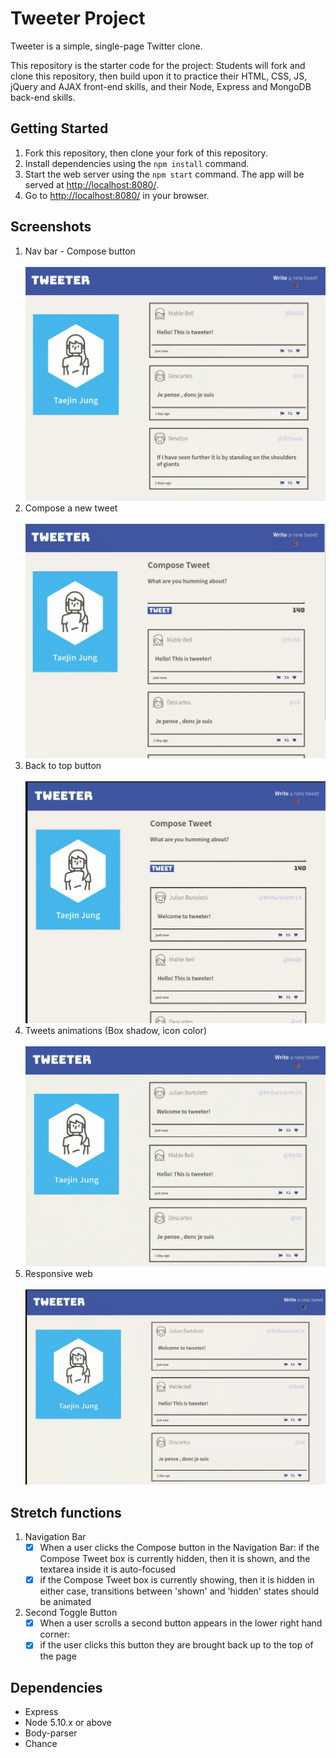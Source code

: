# Tweeter Project

Tweeter is a simple, single-page Twitter clone.

This repository is the starter code for the project: Students will fork and clone this repository, then build upon it to practice their HTML, CSS, JS, jQuery and AJAX front-end skills, and their Node, Express and MongoDB back-end skills.

## Getting Started

1. Fork this repository, then clone your fork of this repository.
2. Install dependencies using the `npm install` command.
3. Start the web server using the `npm start` command. The app will be served at <http://localhost:8080/>.
4. Go to <http://localhost:8080/> in your browser.

## Screenshots

1. Nav bar - Compose button<br><br>
!["Compose button"](https://github.com/taejin5314/tweeter/blob/master/docs/compose-button.gif)
2. Compose a new tweet<br><br>
!["Compose new tweet"](https://github.com/taejin5314/tweeter/blob/master/docs/compose-tweet.gif)
3. Back to top button<br><br>
!["Back to top button"](https://github.com/taejin5314/tweeter/blob/master/docs/backtop-button.gif)
4. Tweets animations (Box shadow, icon color)<br><br>
!["Tweets animation"](https://github.com/taejin5314/tweeter/blob/master/docs/tweets-animation.gif)
5. Responsive web<br><br>
!["Responsive web"](https://github.com/taejin5314/tweeter/blob/master/docs/responsive.gif)

## Stretch functions

1. Navigation Bar
    - [x] When a user clicks the Compose button in the Navigation Bar:
if the Compose Tweet box is currently hidden, then it is shown, and the textarea inside it is auto-focused
    - [x] if the Compose Tweet box is currently showing, then it is hidden
in either case, transitions between 'shown' and 'hidden' states should be animated
2. Second Toggle Button
    - [x] When a user scrolls a second button appears in the lower right hand corner:
    - [x] if the user clicks this button they are brought back up to the top of the page

## Dependencies

- Express
- Node 5.10.x or above
- Body-parser
- Chance